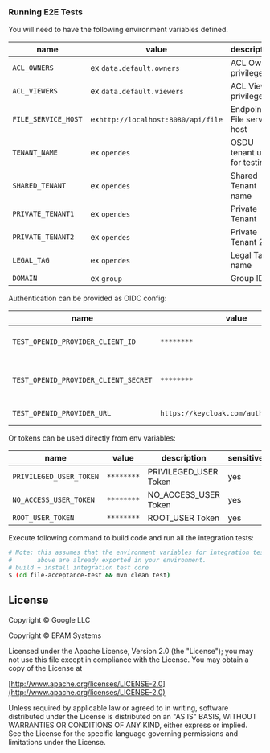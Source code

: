 ### Running E2E Tests

You will need to have the following environment variables defined.

| name                | value                              | description                   | sensitive? | source |
|---------------------|------------------------------------|-------------------------------|------------|--------|
| `ACL_OWNERS`        | ex `data.default.owners`           | ACL Owner privilege           | no         | -      |
| `ACL_VIEWERS`       | ex `data.default.viewers`          | ACL Viewer privilege          | no         | -      |
| `FILE_SERVICE_HOST` | ex`http://localhost:8080/api/file` | Endpoint of File service host | no         | -      |
| `TENANT_NAME`       | ex `opendes`                       | OSDU tenant used for testing  | no         | --     |
| `SHARED_TENANT`     | ex `opendes`                       | Shared Tenant name            | no         | -      |
| `PRIVATE_TENANT1`   | ex `opendes`                       | Private Tenant                | no         | -      |
| `PRIVATE_TENANT2`   | ex `opendes`                       | Private Tenant 2              | no         | -      |
| `LEGAL_TAG`         | ex `opendes`                       | Legal Tag name                | no         | -      |
| `DOMAIN`            | ex `group`                         | Group ID                      | no         | -      |



Authentication can be provided as OIDC config:

| name                                            | value                                   | description                   | sensitive? | source |
|-------------------------------------------------|-----------------------------------------|-------------------------------|------------|--------|
| `TEST_OPENID_PROVIDER_CLIENT_ID`                | `********`                              | OpenId Provider Client Id     | yes        | -      |
| `TEST_OPENID_PROVIDER_CLIENT_SECRET`            | `********`                              | OpenId Provider Client secret | yes        | -      |
| `TEST_OPENID_PROVIDER_URL`                      | `https://keycloak.com/auth/realms/osdu` | OpenID provider url           | yes        | -      |

Or tokens can be used directly from env variables:

| name                    | value      | description           | sensitive? | source |
|-------------------------|------------|-----------------------|------------|--------|
| `PRIVILEGED_USER_TOKEN` | `********` | PRIVILEGED_USER Token | yes        | -      |
| `NO_ACCESS_USER_TOKEN`  | `********` | NO_ACCESS_USER Token  | yes        | -      |
| `ROOT_USER_TOKEN`       | `********` | ROOT_USER Token       | yes        | -      |


Execute following command to build code and run all the integration tests:

 ```bash
 # Note: this assumes that the environment variables for integration tests as outlined
 #       above are already exported in your environment.
 # build + install integration test core
 $ (cd file-acceptance-test && mvn clean test)
 ```

## License

Copyright © Google LLC

Copyright © EPAM Systems

Licensed under the Apache License, Version 2.0 (the "License");
you may not use this file except in compliance with the License.
You may obtain a copy of the License at

[http://www.apache.org/licenses/LICENSE-2.0](http://www.apache.org/licenses/LICENSE-2.0)

Unless required by applicable law or agreed to in writing, software
distributed under the License is distributed on an "AS IS" BASIS,
WITHOUT WARRANTIES OR CONDITIONS OF ANY KIND, either express or implied.
See the License for the specific language governing permissions and
limitations under the License.
